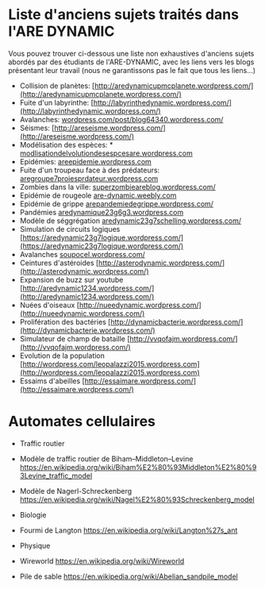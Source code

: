 Liste d'anciens sujets traités dans l'ARE DYNAMIC
===================

Vous pouvez trouver ci-dessous une liste non exhaustives d'anciens sujets abordés par des étudiants de l'ARE-DYNAMIC, avec les liens vers les blogs présentant leur travail (nous ne garantissons pas le fait que tous les liens...)

* Collision de planètes: [http://aredynamicupmcplanete.wordpress.com/](http://aredynamicupmcplanete.wordpress.com/)
* Fuite d'un labyrinthe: [http://labyrinthedynamic.wordpress.com/](http://labyrinthedynamic.wordpress.com/)
* Avalanches: [wordpress.com/post/blog64340.wordpress.com/](http://wordpress.com/post/blog64340.wordpress.com/)
* Séismes: [http://areseisme.wordpress.com/](http://areseisme.wordpress.com/)
* Modélisation des espèces: * [modlisationdelvolutiondesespcesare.wordpress.com](http://modlisationdelvolutiondesespcesare.wordpress.com)
* Epidémies: [areepidemie.wordpress.com](http://areepidemie.wordpress.com)
* Fuite d'un troupeau face à des prédateurs: [aregroupe7proiesprdateur.wordpress.com](http://aregroupe7proiesprdateur.wordpress.com)
* Zombies dans la ville: [superzombieareblog.wordpress.com/](http://superzombieareblog.wordpress.com/)
* Epidémie de rougeole [are-dynamic.weebly.com](http://are-dynamic.weebly.com)
* Epidémie de grippe [arepandemiedegrippe.wordpress.com/](http://arepandemiedegrippe.wordpress.com/)
* Pandémies [aredynamique23g6g3.wordpress.com](http://aredynamique23g6g3.wordpress.com)
* Modèle de séggrégation [aredynamic23g7schelling.wordpress.com/](http://aredynamic23g7schelling.wordpress.com/)
* Simulation de circuits logiques [https://aredynamic23g7logique.wordpress.com/](https://aredynamic23g7logique.wordpress.com/)
* Avalanches [soupocel.wordpress.com/](http://soupocel.wordpress.com/)
* Ceintures d'astéroides [http://asterodynamic.wordpress.com/](http://asterodynamic.wordpress.com/)
* Expansion de buzz sur youtube [http://aredynamic1234.wordpress.com/](http://aredynamic1234.wordpress.com/)
* Nuées d'oiseaux [http://nueedynamic.wordpress.com/](http://nueedynamic.wordpress.com/)
* Prolifération des bactéries [http://dynamicbacterie.wordpress.com/](http://dynamicbacterie.wordpress.com/)
* Simulateur de champ de bataille [http://vvqofajm.wordpress.com/](http://vvqofajm.wordpress.com/)
* Evolution de la population [http://wordpress.com/leopalazzi2015.wordpress.com](http://wordpress.com/leopalazzi2015.wordpress.com)
* Essaims d'abeilles [http://essaimare.wordpress.com/](http://essaimare.wordpress.com/)


Automates cellulaires
=====================

* Traffic routier
 * Modèle de traffic routier de Biham–Middleton–Levine https://en.wikipedia.org/wiki/Biham%E2%80%93Middleton%E2%80%93Levine_traffic_model
 * Modèle de Nagerl-Schreckenberg https://en.wikipedia.org/wiki/Nagel%E2%80%93Schreckenberg_model

* Biologie
 * Fourmi de Langton https://en.wikipedia.org/wiki/Langton%27s_ant
* Physique
 * Wireworld https://en.wikipedia.org/wiki/Wireworld
 * Pile de sable https://en.wikipedia.org/wiki/Abelian_sandpile_model
